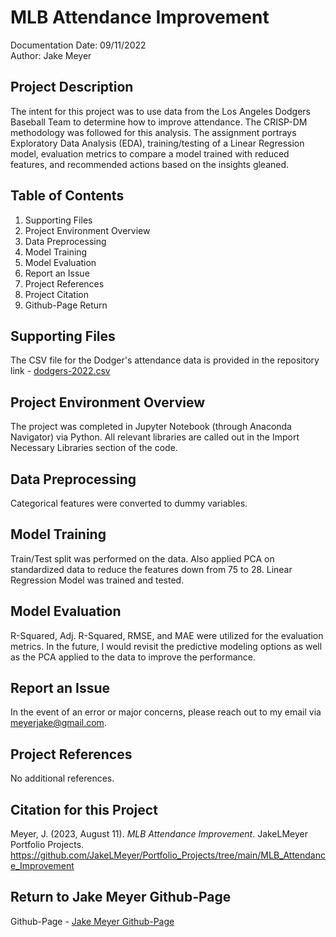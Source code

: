 # MLB Attendance Improvement
Documentation Date: 09/11/2022 <br>
Author: Jake Meyer

## Project Description
The intent for this project was to use data from the Los Angeles Dodgers Baseball Team to determine how to improve attendance. The CRISP-DM methodology was followed for this analysis. The assignment portrays Exploratory Data Analysis (EDA), training/testing of a Linear Regression model, evaluation metrics to compare a model trained with reduced features, and recommended actions based on the insights gleaned.

## Table of Contents
<ol>
    <li>Supporting Files
    <li>Project Environment Overview
    <li>Data Preprocessing 
    <li>Model Training 
    <li>Model Evaluation
    <li>Report an Issue
    <li>Project References
    <li>Project Citation
    <li>Github-Page Return
</ol>

## Supporting Files
The CSV file for the Dodger's attendance data is provided in the repository link - [dodgers-2022.csv](http://localhost:8889/edit/Documents/Github/Portfolio_Projects/MLB_Attendance_Improvement/dodgers-2022.csv)

## Project Environment Overview
The project was completed in Jupyter Notebook (through Anaconda Navigator) via Python. All relevant libraries are called out in the Import Necessary Libraries section of the code.

## Data Preprocessing
Categorical features were converted to dummy variables.

## Model Training
Train/Test split was performed on the data. Also applied PCA on standardized data to reduce the features down from 75 to 28. Linear Regression Model was trained and tested.

## Model Evaluation
R-Squared, Adj. R-Squared, RMSE, and MAE were utilized for the evaluation metrics. In the future, I would revisit the predictive modeling options as well as the PCA applied to the data to improve the performance.

## Report an Issue
In the event of an error or major concerns, please reach out to my email via meyerjake@gmail.com.

## Project References
No additional references.

## Citation for this Project
Meyer, J. (2023, August 11). *MLB Attendance Improvement*. JakeLMeyer Portfolio Projects. https://github.com/JakeLMeyer/Portfolio_Projects/tree/main/MLB_Attendance_Improvement

## Return to Jake Meyer Github-Page
Github-Page - [Jake Meyer Github-Page](https://jakelmeyer.github.io)<br>